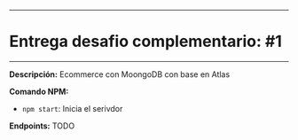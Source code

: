 ********
# Entrega desafio complementario: #1
********

**Descripción:** Ecommerce con MoongoDB con base en Atlas 

**Comando NPM:**
* `npm start`: Inicia el serivdor

**Endpoints:**
TODO